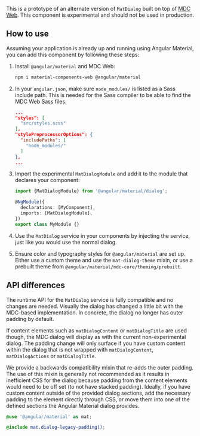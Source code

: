 This is a prototype of an alternate version of `MatDialog` built on top of
[MDC Web](https://github.com/material-components/material-components-web). This component is
experimental and should not be used in production.

## How to use

Assuming your application is already up and running using Angular Material, you can add this
component by following these steps:

1. Install `@angular/material` and MDC Web:

   ```bash
   npm i material-components-web @angular/material
   ```

2. In your `angular.json`, make sure `node_modules/` is listed as a Sass include path. This is
   needed for the Sass compiler to be able to find the MDC Web Sass files.

   ```json
   ...
   "styles": [
     "src/styles.scss"
   ],
   "stylePreprocessorOptions": {
     "includePaths": [
       "node_modules/"
     ]
   },
   ...
   ```

3. Import the experimental `MatDialogModule` and add it to the module that declares your
   component:

   ```ts
   import {MatDialogModule} from '@angular/material/dialog';

   @NgModule({
     declarations: [MyComponent],
     imports: [MatDialogModule],
   })
   export class MyModule {}
   ```

4. Use the `MatDialog` service in your components by injecting the service, just like you would
   use the normal dialog.

5. Ensure color and typography styles for `@angular/material` are set up. Either
   use a custom theme and use the `mat-dialog-theme` mixin, or use a prebuilt theme
   from `@angular/material/mdc-core/theming/prebuilt`.

## API differences

The runtime API for the `MatDialog` service is fully compatible and no changes are needed. Visually
the dialog has changed a little bit with the MDC-based implementation. In concrete, the dialog no
longer has outer padding by default.

If content elements such as `matDialogContent` or `matDialogTitle` are used though, the MDC dialog
will display as with the current non-experimental dialog. The padding change will only surface if
you have custom content within the dialog that is not wrapped with `matDialogContent`,
`matDialogActions` or `matDialogTitle`.

We provide a backwards compatibility mixin that re-adds the outer padding. The use of this mixin
is generally not recommended as it results in inefficient CSS for the dialog because padding from
the content elements would need to be off set (to not have stacked padding). Ideally, if you have
custom content outside of the provided dialog sections, add the necessary padding to the element
directly through CSS, or move them into one of the defined sections the Angular Material dialog
provides.

```scss
@use '@angular/material' as mat;

@include mat.dialog-legacy-padding();
```
